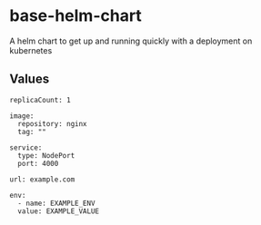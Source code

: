# base-helm-chart
A helm chart to get up and running quickly with a deployment on kubernetes


## Values
```
replicaCount: 1

image:
  repository: nginx
  tag: ""

service:
  type: NodePort
  port: 4000

url: example.com

env:
  - name: EXAMPLE_ENV
  value: EXAMPLE_VALUE
```
